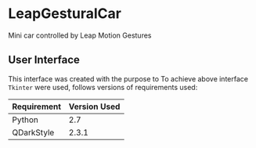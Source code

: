 # LeapGesturalCar
Mini car controlled by Leap Motion Gestures
## User Interface
This interface was created with the purpose to 
To achieve above interface `Tkinter` were used, follows versions of requirements used:

Requirement | Version Used
------------| ------------
Python | 2.7
QDarkStyle | 2.3.1
